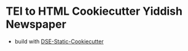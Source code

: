 # TEI to HTML Cookiecutter Yiddish Newspaper



* build with [DSE-Static-Cookiecutter](https://github.com/acdh-oeaw/dse-static-cookiecutter)
